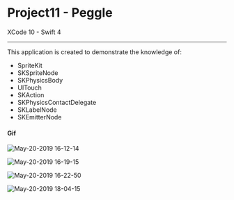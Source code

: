 # Project11 - Peggle

XCode 10 - Swift 4

-----

This application is created to demonstrate the knowledge of:

- SpriteKit
- SKSpriteNode
- SKPhysicsBody
- UITouch
- SKAction
- SKPhysicsContactDelegate
- SKLabelNode
- SKEmitterNode

#### Gif

![May-20-2019 16-12-14](https://user-images.githubusercontent.com/15698572/58049117-1567c880-7b1a-11e9-8fbf-6da6b9b370cc.gif)

![May-20-2019 16-19-15](https://user-images.githubusercontent.com/15698572/58050193-a6d83a00-7b1c-11e9-9328-07dbe3550bd7.gif)

![May-20-2019 16-22-50](https://user-images.githubusercontent.com/15698572/58054478-ae9ddb80-7b28-11e9-8e36-3753032e6231.gif)

![May-20-2019 18-04-15](https://user-images.githubusercontent.com/15698572/58055076-9a5ade00-7b2a-11e9-87a8-e9bcf9808145.gif)
